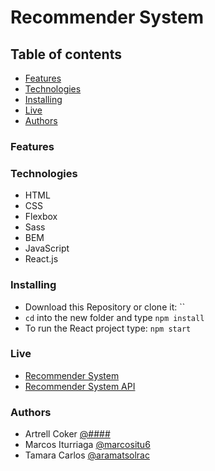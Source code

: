 # Recommender System

## Table of contents

- [Features](#features)
- [Technologies](#technologies)
- [Installing](#installing)
- [Live](#live)
- [Authors](#authors)

### Features

### Technologies

- HTML
- CSS
- Flexbox
- Sass
- BEM
- JavaScript
- React.js

### Installing

- Download this Repository or clone it: ``
- `cd` into the new folder and type `npm install`
- To run the React project type: `npm start`

### Live

- <a href="" target="\_blank">Recommender System</a>
- <a href="" target="\_blank">Recommender System API</a>

### Authors

- Artrell Coker [@####](https://github.com/#######)
- Marcos Iturriaga [@marcositu6](https://github.com/marcositu6)
- Tamara Carlos [@aramatsolrac](https://github.com/aramatsolrac)
